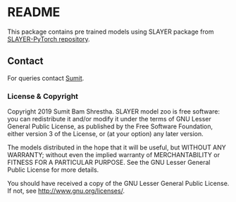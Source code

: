 # README #
This package contains pre trained models using SLAYER package from [SLAYER-PyTorch repository](https://github.com/bamsumit/slayerPytorch).

## Contact
For queries contact [Sumit](mailto:bam_sumit@hotmail.com).

### License & Copyright ###
Copyright 2019 Sumit Bam Shrestha.
SLAYER model zoo is free software: you can redistribute it and/or modify it under the terms of 
GNU Lesser General Public License, as published by the Free Software Foundation, 
either version 3 of the License, or (at your option) any later version.

The models distributed in the hope that it will be useful,
but WITHOUT ANY WARRANTY; without even the implied warranty of MERCHANTABILITY or 
FITNESS FOR A PARTICULAR PURPOSE. 
See the GNU Lesser General Public License for more details.

You should have received a copy of the GNU Lesser General Public License.
If not, see http://www.gnu.org/licenses/.

